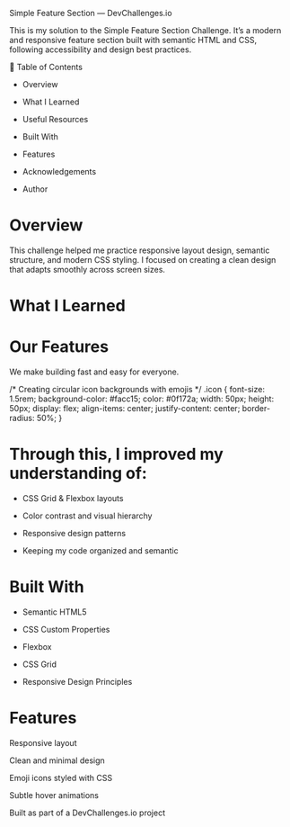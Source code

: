 Simple Feature Section — DevChallenges.io

This is my solution to the Simple Feature Section Challenge.
It’s a modern and responsive feature section built with semantic HTML and CSS, following accessibility and design best practices.

🧭 Table of Contents

- Overview

- What I Learned

- Useful Resources

- Built With

- Features

- Acknowledgements

- Author

# Overview

This challenge helped me practice responsive layout design, semantic structure, and modern CSS styling.
I focused on creating a clean design that adapts smoothly across screen sizes.

# What I Learned

<!-- Using semantic HTML -->
<main class="features">
  <h1>Our Features</h1>
  <p class="subtitle">We make building fast and easy for everyone.</p>
</main>

/* Creating circular icon backgrounds with emojis */
.icon {
  font-size: 1.5rem;
  background-color: #facc15;
  color: #0f172a;
  width: 50px;
  height: 50px;
  display: flex;
  align-items: center;
  justify-content: center;
  border-radius: 50%;
}

# Through this, I improved my understanding of:

- CSS Grid & Flexbox layouts

- Color contrast and visual hierarchy

- Responsive design patterns

- Keeping my code organized and semantic

# Built With

- Semantic HTML5

- CSS Custom Properties

- Flexbox

- CSS Grid

- Responsive Design Principles

# Features

Responsive layout

Clean and minimal design

Emoji icons styled with CSS

Subtle hover animations

Built as part of a DevChallenges.io
 project

 
